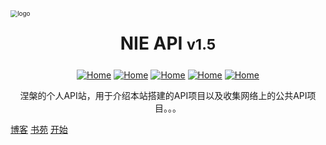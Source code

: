 <div style=""><img src="https://cdn.jsdelivr.net/gh/love2wind/cloudimg/img/f10b341e6fbbddc879b40f03c05fab1c.png" alt="logo" style="zoom:70%;margin:0px auto;algin:center;display:block;" /></div>

<h1 style="text-align:center;margin:25px auto;display: block;">NIE API <small>v1.5</small></h1>

<div style="text-align:center;"><a href='https://love2wind.cn/'><img src="https://img.shields.io/badge/Copyright-love2wind-blueviolet?style=flat" referrerpolicy="no-referrer" alt="Home"></a> <a href='https://docsify.js.org/'><img src="https://img.shields.io/badge/build-docsify-blue?style=flat" referrerpolicy="no-referrer" alt="Home"></a> <a href='https://github.com/'><img src="https://img.shields.io/badge/Power-Github-success?style=flat" referrerpolicy="no-referrer" alt="Home"></a> <a href='https://vercel.com/'><img src="https://img.shields.io/badge/Release-Vercel-9cf?style=flat" referrerpolicy="no-referrer" alt="Home"></a> <a href='https://docsify.js.org/#/zh-cn/themes/'><img src="https://img.shields.io/badge/Theme-Vue&Dark-orange?style=flat" referrerpolicy="no-referrer" alt="Home"></a></div>

<p class="warn" style="text-align:center;">涅槃的个人API站，用于介绍本站搭建的API项目以及收集网络上的公共API项目。。。</p>



[博客](https://love2wind.cn)
[书苑](https://nicepub.top)
[开始](/?id=🎉关于本站)

